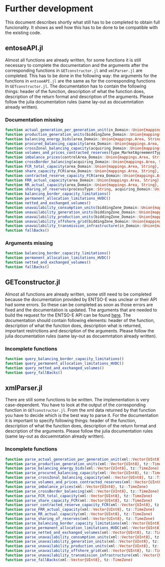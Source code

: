# Further development

This document describes shortly what still has to be completed to obtain full funcionality. It shows as well how this has to be done to be compatible with the existing code.

## entoseAPI.jl

Almost all functions are already written, for some functions it is still necessary to complete the documentation and the arguments after the corresponding functions in `GETconstructor.jl` and `xmlParser.jl` are completed. This has to be done in the following way: the arguments for the functions in `entsoeAPI.jl` are the same as for the corresponding functions in `GETconstructor.jl`. The documentation has to contain the following things: header of the function, description of what the function does, description of the return format and description of the arguments. Please follow the julia documentation rules (same lay-out as docuemntation already written).

### Documentation missing

```julia
function actual_generation_per_generation_unit(in_Domain::Union{mappings.Area, String}, periodStart::DateTime, periodEnd::DateTime, psrType::String = "", registeredResource::String = "")
function production_generation_units(biddingZone_Domain::Union{mappings.Area, String}, implementation_DateAndOrTime::DateTime, psrType::String = "")
function balancing_energy_bids(area_Domain::Union{mappings.Area, String}, periodStart::DateTime, periodEnd::DateTime, processType::String)
function procured_balancing_capacity(area_Domain::Union{mappings.Area, String}, periodStart::DateTime, periodEnd::DateTime, type_MarketAgreementType::String = "")
function crossZonal_balancing_capacity(acquiring_Domain::Union{mappings.Area, String}, connecting_Domain::Union{mappings.Area, String}, periodStart::DateTime, periodEnd::DateTime)
function volumes_and_prices_contracted_reserves(type_MarketAgreementType::String, processType::String, controlArea_Domain::Union{mappings.Area, String}, periodStart::DateTime, periodEnd::DateTime, psrType::String = "", offset::Int = 0)
function imbalance_prices(controlArea_Domain::Union{mappings.Area, String}, periodStart::DateTime, periodEnd::DateTime)
function crossBorder_balancing(acquiring_Domain::Union{mappings.Area, String}, connecting_Domain::Union{mappings.Area, String}, periodStart::DateTime, periodEnd::DateTime)
function FCR_total_capacity(area_Domain::Union{mappings.Area, String}, periodStart::DateTime, periodEnd::DateTime)
function share_capacity_FCR(area_Domain::Union{mappings.Area, String}, periodStart::DateTime, periodEnd::DateTime)
function contracted_reserve_capacity_FCR(area_Domain::Union{mappings.Area, String}, periodStart::DateTime, periodEnd::DateTime)
function FRR_actual_capacity(area_Domain::Union{mappings.Area, String}, periodStart::DateTime, periodEnd::DateTime)
function RR_actual_capacity(area_Domain::Union{mappings.Area, String}, periodStart::DateTime, periodEnd::DateTime)
function sharing_of_reserves(processType::String, acquiring_Domain::Union{mappings.Area, String}, connecting_Domain::Union{mappings.Area, String}, periodStart::DateTime, periodEnd::DateTime)
function balancing_border_capacity_limitations()
function permanent_allocation_limitations_HVDC()
function netted_and_exchanged_volumes()
function unavailability_consumption_units(biddingZone_Domain::Union{mappings.Area, String}, periodStart::DateTime, periodEnd::DateTime, businessType::String = "")
function unavailability_generation_units(biddingZone_Domain::Union{mappings.Area, String}, periodStart::DateTime, periodEnd::DateTime, businessType::String = "", docStatus::String = "", periodStartUpdate::DateTime = DateTime(0), periodEndUpdate::DateTime = DateTime(0), registeredResource::String = "", mRID::String = "", offset::Int = 0)
function unavailability_production_units(biddingZone_Domain::Union{mappings.Area, String}, periodStart::DateTime, periodEnd::DateTime, businessType::String = "", docStatus::String = "", periodStartUpdate::DateTime = DateTime(0), periodEndUpdate::DateTime = DateTime(0), registeredResource::String = "", mRID::String = "", offset::Int = 0)
function unavailability_offshore_grid(biddingZone_Domain::Union{mappings.Area, String}, periodStart::DateTime, periodEnd::DateTime, docStatus::String = "", periodStartUpdate::DateTime = DateTime(0), periodEndUpdate::DateTime = DateTime(0), mRID::String = "", offset::Int = 0)
function unavailability_transmission_infrastructure(in_Domain::Union{mappings.Area, String}, out_Domain::Union{mappings.Area, String}, periodStart::DateTime, periodEnd::DateTime, businessType::String = "", docStatus::String = "", periodStartUpdate::DateTime = DateTime(0), periodEndUpdate::DateTime = DateTime(0), mRID::String = "", offset::Int = 0)
function fallBacks()
```

### Arguments missing

```julia
function balancing_border_capacity_limitations()
function permanent_allocation_limitations_HVDC()
function netted_and_exchanged_volumes()
function fallBacks()
```

## GETconstructor.jl

Almost all functions are already written, some still need to be completed because the documentation provided by ENTSO-E was unclear or their API had some errors. So these can be completed as soon as those errors are fixed and the documentation is updated. The arguments that are needed to build the request for the ENTSO-E API can be found [here](https://transparency.entsoe.eu/content/static_content/Static%20content/web%20api/Guide.html). The documentation should contain following elements: header of the function, description of what the function does, description what is returned, important restrictions and description of the arguments. Please follow the julia documentation rules (same lay-out as docuemntation already written).

### Incomplete functions

```julia
function query_balancing_border_capacity_limitations()
function query_permanent_allocation_limitations_HVDC()
function query_netted_and_exchanged_volumes()
function query_fallBacks()
```

## xmlParser.jl

There are still some functions to be written. The implementation is very case-dependent. You have to look at the output of the corresponding function in `GETconstructor.jl`. From the xml data returned by that function you have to decide which is the best way to parse it. For the documentation it is important to specify following things: header of the function, description of what the function does, description of the return format and description of the arguments. Please follow the julia documentation rules (same lay-out as docuemntation already written).

### Incomplete functions

```julia
function parse_actual_generation_per_generation_unit(xml::Vector{UInt8}, tz::TimeZone)
function parse_production_generation_units(xml::Vector{UInt8}, tz::TimeZone)
function parse_balancing_energy_bids(xml::Vector{UInt8}, tz::TimeZone)
function parse_procured_balancing_capacity(xml::Vector{UInt8}, tz::TimeZone)
function parse_crossZonal_balancing_capacity(xml::Vector{UInt8}, tz::TimeZone)
function parse_volumes_and_prices_contracted_reserves(xml::Vector{UInt8}, tz::TimeZone)
function parse_imbalance_prices(xml::Vector{UInt8}, tz::TimeZone)
function parse_crossBorder_balancing(xml::Vector{UInt8}, tz::TimeZone)
function parse_FCR_total_capacity(xml::Vector{UInt8}, tz::TimeZone)
function parse_share_capacity_FCR(xml::Vector{UInt8}, tz::TimeZone)
function parser_contracted_reserve_capacity_FCR(xml::Vector{UInt8}, tz::TimeZone)
function parse_FRR_actual_capacity(xml::Vector{UInt8}, tz::TimeZone)
function parse_RR_actual_capacity(xml::Vector{UInt8}, tz::TimeZone)
function parse_sharing_of_reserves(xml::Vector{UInt8}, tz::TimeZone)
function parse_balancing_border_capacity_limitations(xml::Vector{UInt8}, tz::TimeZone)
function parse_permanent_allocation_limitations_HVDC(xml::Vector{UInt8}, tz::TimeZone)
function parse_netted_and_exchanged_volumes(xml::Vector{UInt8}, tz::TimeZone)
function parse_unavailability_consumption_units(xml::Vector{UInt8}, tz::TimeZone)
function parse_unavailability_generation_units(xml::Vector{UInt8}, tz::TimeZone)
function parse_unavailability_production_units(xml::Vector{UInt8}, tz::TimeZone)
function parse_unavailability_offshore_grid(xml::Vector{UInt8}, tz::TimeZone)
function parse_unavailability_transmission_infrastructure(xml::Vector{UInt8}, tz::TimeZone)
function parse_fallBacks(xml::Vector{UInt8}, tz::TimeZone)
```